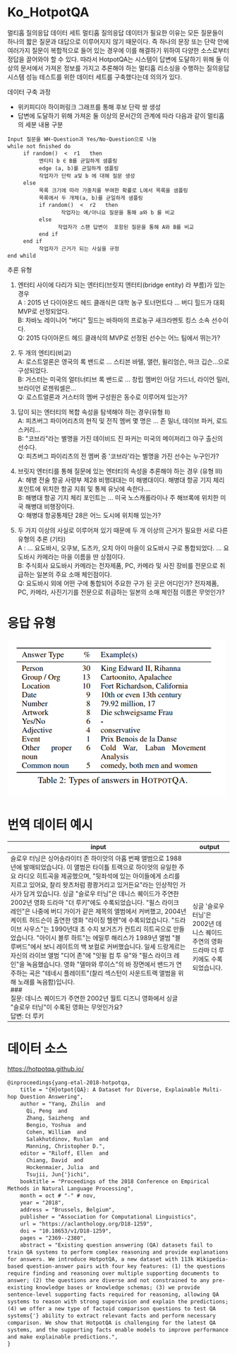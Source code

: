 # Ko_HotpotQA

멀티홉 질의응답 데이터 세트
멀티홉 질의응답 데이터가 필요한 이유는 모든 질문들이 하나의 짧은 질문과 대답으로 이루어지지 않기 때문이다.
즉 하나의 문장 또는 단락 안에 여러가지 질문이 복합적으로 들어 있는 경우에 이를 해결하기 위하여 다양한 소스로부터 정답을 끌어와야 할 수 있다.
따라서 HotpotQA는 시스템이 답변에 도달하기 위해 둘 이상의 문서에서 가져온 정보를 가지고 추론해야 하는 멀티홉 리소싱을 수행하는 질의응답 시스템 성능 테스트를 위한 데이터 세트를 구축했다는데 의의가 있다.

데이터 구축 과정
  - 위키피디아 하이퍼링크 그래프를 통해 후보 단락 쌍 생성    
  - 답변에 도달하기 위해 가져온 둘 이상의 문서간의 관계에 따라 다음과 같이 멀티홉의 세분 내용 구분   
```
Input 질문을 WH-Question과 Yes/No-Question으로 나눔
while not ﬁnished do
     if random()  <  r1   then
          엔티티 b ∈ B를 균일하게 샘플링
          edge (a, b)를 균일하게 샘플링
          작업자가 단락 a및 b 에 대해 질문 생성
     else
          목록 크기에 따라 가중치를 부여한 확률로 L에서 목록을 샘플링
          목록에서 두 개체(a, b)를 균일하게 샘플링
          if random()  <  r2   then
                 작업자는 예/아니요 질문을 통해 a와 b 를 비교
          else
                작업자가 스팬 답변이  포함된 질문을 통해 A와 B를 비교
          end if
     end if
          작업자가 근거가 되는 사실을 규정
end whild
```

추론 유형 
1. 엔터티 사이에 다리가 되는 엔터티(브릿지 엔터티(bridge entity) 라 부름)가 있는 경우       
A : 2015 년 다이아몬드 헤드 클래식은 대학 농구 토너먼트다 ... 버디 힐드가 대회 MVP로 선정되었다.    
B: 차바노 레이니어 "버디" 힐드는 바하마의 프로농구 새크라멘토 킹스 소속 선수이다.    
Q: 2015 다이아몬드 헤드 클래식의 MVP로 선정된 선수는 어느 팀에서 뛰는가?    
   
2. 두 개의 엔티티(비교)          
A: 로스트얼론은 영국의 록 밴드로 ... 스티븐 바텔, 앨런, 윌리엄슨, 마크 깁슨...으로 구성되었다.    
B: 거스터는 미국의 얼터너티브 록 밴드로 ... 창립 멤버인 아담 가드너, 라이언 밀러, 브라이언 로젠워셀은...    
Q: 로스트얼론과 거스터의 멤버 구성원은 동수로 이루어져 있는가?    

3. 답이 되는 엔터티의 복합 속성을 탐색해야 하는 경우(유형 II)    
A: 피츠버그 파이어리츠의 현직 및 전직 멤버 몇 명은 ... 존 밀너, 데이브 파커, 로드 스커리...   
B: "코브라"라는 별명을 가진 데이비드 진 파커는 미국의 메이저리그 야구 출신의 선수다.    
Q: 피츠버그 파이리츠의 전 멤버 중 '코브라'라는 별명을 가진 선수는 누구인가?   
   

4. 브릿지 엔터티를 통해 질문에 있는 엔터티의 속성을 추론해야 하는 경우 (유형 III)    
A: 해병 전술 항공 사령부 제28 비행대대는 미 해병대이다. 해병대 항공 기지 체리 포인트에 위치한 항공 지휘 및 통제 유닛에 속한다....   
 B: 해병대 항공 기지 체리 포인트는 ... 미국 노스캐롤라이나 주 해브록에 위치한 미국 해병대 비행장이다.   
Q: 해병대 항공통제단 28은 어느 도시에 위치해 있는가?    
      
5. 두 가지 이상의 사실로 이루어져 있기 때문에 두 개 이상의 근거가 필요한 서로 다른 유형의 추론 (기타)    
A : ... 요도바시, 오쿠보, 도츠카, 오치 아이 마을이 요도바시 구로 통합되었다. ... 요도바시 카메라는 마을 이름을 딴 상점이다.    
B:  주식회사 요도바시 카메라는  전자제품, PC, 카메라 및 사진 장비를 전문으로 취급하는 일본의 주요 소매 체인점이다.    
Q: 요도바시 외에 어떤 구에 통합되어 주요한 구가 된 곳은 어디인가? 전자제품, PC, 카메라, 사진기기를 전문으로 취급하는 일본의 소매 체인점 이름은 무엇인가?    


  
# 응답 유형      
![HotpotQA 응답 유형](./image1.png)


# 번역 데이터 예시       
| input | output |
| --- | --- |
| 슬로우 터닝은 싱어송라이터 존 하이앗의 아홉 번째 앨범으로 1988년에 발매되었습니다. 이 앨범은 타이틀 트랙으로 하이엇의 유일한 주요 라디오 히트곡을 제공했으며, "뒷좌석에 있는 아이들에게 소리를 지르고 있어요, 찰리 왓츠처럼 쾅쾅거리고 있거든요"라는 인상적인 가사가 담겨 있습니다. 싱글 "슬로우 터닝"은 데니스 퀘이드가 주연한 2002년 영화 드라마 "더 루키"에도 수록되었습니다. "필스 라이크 레인"은 나중에 버디 가이가 같은 제목의 앨범에서 커버했고, 2004년 케이트 허드슨이 출연한 영화 "라이징 헬렌"에 수록되었습니다. "드라이브 사우스"는 1990년대 초 수지 보거즈가 컨트리 히트곡으로 만들었습니다. "아이시 블루 하트"는 에밀루 해리스가 1989년 앨범 "블루버드"에서 보니 레이트의 백 보컬로 커버했습니다. 일세 드랑게르는 자신의 라이브 앨범 "디어 존"에 "잇윌 컴 투 유"와 "필스 라이크 레인"을 녹음했습니다. 영화 "델마와 루이스"의 바 장면에서 밴드가 연주하는 곡은 "테네시 플레이트"(찰리 섹스턴이 사운드트랙 앨범을 위해 노래를 녹음함)입니다.<br>###<br>질문: 데니스 퀘이드가 주연한 2002년 월트 디즈니 영화에서 싱글 "슬로우 터닝"이 수록된 영화는 무엇인가요?<br>답변: 더 루키 | 싱글 '슬로우 터닝'은 2002년 데니스 퀘이드 주연의 영화 드라마 더 루키에도 수록되었습니다. |



# 데이터 소스     
   
https://hotpotqa.github.io/     

```
@inproceedings{yang-etal-2018-hotpotqa,
    title = "{H}otpot{QA}: A Dataset for Diverse, Explainable Multi-hop Question Answering",
    author = "Yang, Zhilin  and
      Qi, Peng  and
      Zhang, Saizheng  and
      Bengio, Yoshua  and
      Cohen, William  and
      Salakhutdinov, Ruslan  and
      Manning, Christopher D.",
    editor = "Riloff, Ellen  and
      Chiang, David  and
      Hockenmaier, Julia  and
      Tsujii, Jun{'}ichi",
    booktitle = "Proceedings of the 2018 Conference on Empirical Methods in Natural Language Processing",
    month = oct # "-" # nov,
    year = "2018",
    address = "Brussels, Belgium",
    publisher = "Association for Computational Linguistics",
    url = "https://aclanthology.org/D18-1259",
    doi = "10.18653/v1/D18-1259",
    pages = "2369--2380",
    abstract = "Existing question answering (QA) datasets fail to train QA systems to perform complex reasoning and provide explanations for answers. We introduce HotpotQA, a new dataset with 113k Wikipedia-based question-answer pairs with four key features: (1) the questions require finding and reasoning over multiple supporting documents to answer; (2) the questions are diverse and not constrained to any pre-existing knowledge bases or knowledge schemas; (3) we provide sentence-level supporting facts required for reasoning, allowing QA systems to reason with strong supervision and explain the predictions; (4) we offer a new type of factoid comparison questions to test QA systems{'} ability to extract relevant facts and perform necessary comparison. We show that HotpotQA is challenging for the latest QA systems, and the supporting facts enable models to improve performance and make explainable predictions.",
}
```
